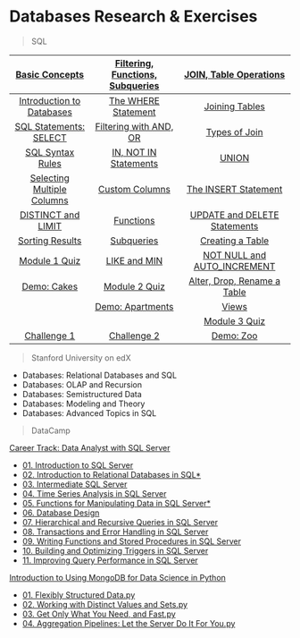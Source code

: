 # Databases Research & Exercises

> SQL

|[Basic Concepts](/sql)        |[Filtering, Functions, Subqueries](/sql)|[JOIN, Table Operations](/sql)|
|:----------------------------:|:--------------------------------------:|:----------------------------:|
|[Introduction to Databases](/sql/introduction-to-databases.sql)|[The WHERE Statement](/sql/the-WHERE-statement.sql)|[Joining Tables]()|
|[SQL Statements: SELECT](/sql/sql-statements-SELECT.sql)|[Filtering with AND, OR](/sql/filtering-with-AND-OR.sql)|[Types of Join]()|
|[SQL Syntax Rules](/sql-syntax-rules.sql)|[IN, NOT IN Statements](/sql/IN-NOT-IN-statements.sql)|[UNION]()|
|[Selecting Multiple Columns](/sql/selecting-multiple-columns.sql)|[Custom Columns](/sql/custom-columns.sql)|[The INSERT Statement]()          |
|[DISTINCT and LIMIT](/sql/DISTINCT-and-LIMIT.sql)|[Functions](/sql/functions.sql)|[UPDATE and DELETE Statements]()|
|[Sorting Results](/sql/sorting-results.sql)|[Subqueries](/sql/subqueries.sql)|[Creating a Table]()|
|[Module 1 Quiz](/sql/module-1-quiz.sql)|[LIKE and MIN](/sql/LIKE-and-MIN.sql)|[NOT NULL and AUTO_INCREMENT]()|
|[Demo: Cakes](/sql/demo-cakes.sql)|[Module 2 Quiz](/sql/module-2-quiz.sql)|[Alter, Drop, Rename a Table]()|
|                              |[Demo: Apartments](/sql/demo-apartments.sql)|[Views]()|
|                              |                                    |[Module 3 Quiz]()                 |
|[Challenge 1]()               |[Challenge 2]()                     |[Demo: Zoo]()                     |


> Stanford University on edX
 - Databases: Relational Databases and SQL
 - Databases: OLAP and Recursion 
 - Databases: Semistructured Data
 - Databases: Modeling and Theory
 - Databases: Advanced Topics in SQL

> DataCamp

[Career Track: Data Analyst with SQL Server](/Data%20Analyst%20with%20SQL%20Server)
 - [01. Introduction to SQL Server](/Data%20Analyst%20with%20SQL%20Server/01.%20Introduction%20to%20SQL%20Server.sql)
 - [02. Introduction to Relational Databases in SQL*](/Data%20Analyst%20with%20SQL%20Server/02.%20Introduction%20to%20Relational%20Databases%20in%20SQL.sql)
 - [03. Intermediate SQL Server](/Data%20Analyst%20with%20SQL%20Server/03.%20Intermediate%20SQL%20Server.sql)
 - [04. Time Series Analysis in SQL Server](/Data%20Analyst%20with%20SQL%20Server/04.%20Time%20Series%20Analysis%20in%20SQL%20Server.sql)
 - [05. Functions for Manipulating Data in SQL Server*](/Data%20Analyst%20with%20SQL%20Server/05.%20Functions%20for%20Manipulating%20Data%20in%20SQL%20Server.sql)
 - [06. Database Design](/Data%20Analyst%20with%20SQL%20Server/06.%20Database%20Design.sql)
 - [07. Hierarchical and Recursive Queries in SQL Server](/Data%20Analyst%20with%20SQL%20Server/07.%20Hierarchical%20and%20Recursive%20Queries%20in%20SQL%20Server.sql)
 - [08. Transactions and Error Handling in SQL Server](/Data%20Analyst%20with%20SQL%20Server/08.%20Transactions%20and%20Error%20Handling%20in%20SQL%20Server.sql)
 - [09. Writing Functions and Stored Procedures in SQL Server](/Data%20Analyst%20with%20SQL%20Server/09.%20Writing%20Functions%20and%20Stored%20Procedures%20in%20SQL%20Server.sql)
 - [10. Building and Optimizing Triggers in SQL Server](/Data%20Analyst%20with%20SQL%20Server/10.%20Building%20and%20Optimizing%20Triggers%20in%20SQL%20Server.sql)
 - [11. Improving Query Performance in SQL Server](/Data%20Analyst%20with%20SQL%20Server/11.%20Improving%20Query%20Performance%20in%20SQL%20Server.sql)


[Introduction to Using MongoDB for Data Science in Python](/Introduction%20to%20Using%20MongoDB%20for%20Data%20Science%20in%20Py)
 - [01. Flexibly Structured Data.py](/Introduction%20to%20Using%20MongoDB%20for%20Data%20Science%20in%20Py/01.%20Flexibly%20Structured%20Data.py)
 - [02. Working with Distinct Values and Sets.py](/Introduction%20to%20Using%20MongoDB%20for%20Data%20Science%20in%20Py/02.%20Working%20with%20Distinct%20Values%20and%20Sets.py)
 - [03. Get Only What You Need, and Fast.py](/Introduction%20to%20Using%20MongoDB%20for%20Data%20Science%20in%20Py/03.%20Get%20Only%20What%20You%20Need%2C%20and%20Fast.py)
 - [04. Aggregation Pipelines: Let the Server Do It For You.py](/Introduction%20to%20Using%20MongoDB%20for%20Data%20Science%20in%20Py/04.%20Aggregation%20Pipelines:%20Let%20the%20Server%20Do%20It%20For%20You.py)
